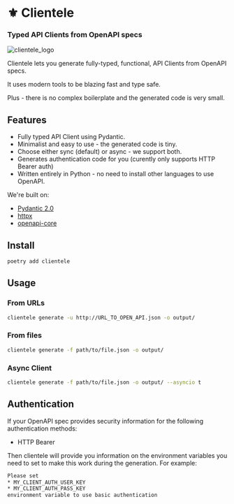 #  ⚜️ Clientele

### Typed API Clients from OpenAPI specs

![clientele_logo](https://github.com/beckett-software/clientele/blob/main/docs/clientele.jpeg?raw=true)

Clientele lets you generate fully-typed, functional, API Clients from OpenAPI specs.

It uses modern tools to be blazing fast and type safe. 

Plus - there is no complex boilerplate and the generated code is very small.

## Features

* Fully typed API Client using Pydantic.
* Minimalist and easy to use - the generated code is tiny.
* Choose either sync (default) or async - we support both.
* Generates authentication code for you (curently only supports HTTP Bearer auth)
* Written entirely in Python - no need to install other languages to use OpenAPI.

We're built on:

* [Pydantic 2.0](https://docs.pydantic.dev/latest/)
* [httpx](https://www.python-httpx.org/)
* [openapi-core](https://openapi-core.readthedocs.io/en/latest/)

## Install

```sh
poetry add clientele
```

## Usage

### From URLs

```sh
clientele generate -u http://URL_TO_OPEN_API.json -o output/
```

### From files

```sh
clientele generate -f path/to/file.json -o output/
```

### Async Client

```sh
clientele generate -f path/to/file.json -o output/ --asyncio t
```

## Authentication

If your OpenAPI spec provides security information for the following authentication methods:

* HTTP Bearer

Then clientele will provide you information on the environment variables you need to set to
make this work during the generation. For example:

```sh
Please set
* MY_CLIENT_AUTH_USER_KEY
* MY_CLIENT_AUTH_PASS_KEY
environment variable to use basic authentication
```
